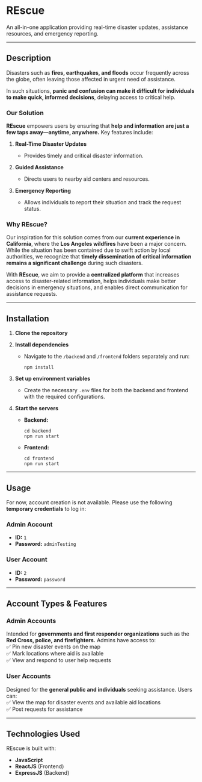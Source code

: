 # **REscue**

An all-in-one application providing real-time disaster updates, assistance resources, and emergency reporting.

---

## **Description**

Disasters such as **fires, earthquakes, and floods** occur frequently across the globe, often leaving those affected in urgent need of assistance.

In such situations, **panic and confusion can make it difficult for individuals to make quick, informed decisions**, delaying access to critical help.

### **Our Solution**

**REscue** empowers users by ensuring that **help and information are just a few taps away—anytime, anywhere.** Key features include:

1. **Real-Time Disaster Updates**

    - Provides timely and critical disaster information.

2. **Guided Assistance**

    - Directs users to nearby aid centers and resources.

3. **Emergency Reporting**
    - Allows individuals to report their situation and track the request status.

### **Why REscue?**

Our inspiration for this solution comes from our **current experience in California**, where the **Los Angeles wildfires** have been a major concern. While the situation has been contained due to swift action by local authorities, we recognize that **timely dissemination of critical information remains a significant challenge** during such disasters.

With **REscue**, we aim to provide a **centralized platform** that increases access to disaster-related information, helps individuals make better decisions in emergency situations, and enables direct communication for assistance requests.

---

## **Installation**

1. **Clone the repository**

2. **Install dependencies**

    - Navigate to the `/backend` and `/frontend` folders separately and run:
        ```
        npm install
        ```

3. **Set up environment variables**

    - Create the necessary `.env` files for both the backend and frontend with the required configurations.

4. **Start the servers**
    - **Backend:**
        ```
        cd backend
        npm run start
        ```
    - **Frontend:**
        ```
        cd frontend
        npm run start
        ```

---

## **Usage**

For now, account creation is not available. Please use the following **temporary credentials** to log in:

### **Admin Account**

-   **ID:** `1`
-   **Password:** `adminTesting`

### **User Account**

-   **ID:** `2`
-   **Password:** `password`

---

## **Account Types & Features**

### **Admin Accounts**

Intended for **governments and first responder organizations** such as the **Red Cross, police, and firefighters.** Admins have access to:  
✅ Pin new disaster events on the map  
✅ Mark locations where aid is available  
✅ View and respond to user help requests

### **User Accounts**

Designed for the **general public and individuals** seeking assistance. Users can:  
✅ View the map for disaster events and available aid locations  
✅ Post requests for assistance

---

## **Technologies Used**

REscue is built with:

-   **JavaScript**
-   **ReactJS** (Frontend)
-   **ExpressJS** (Backend)
